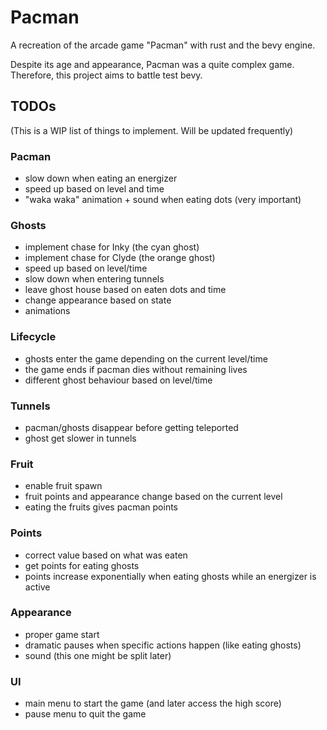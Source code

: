# Pacman
A recreation of the arcade game "Pacman" with rust and the bevy engine.

Despite its age and appearance, Pacman was a quite complex game. Therefore, this project aims to battle test bevy.

## TODOs
(This is a WIP list of things to implement. Will be updated frequently)

### Pacman
- slow down when eating an energizer
- speed up based on level and time
- "waka waka" animation + sound when eating dots (very important)

### Ghosts
- implement chase for Inky (the cyan ghost)
- implement chase for Clyde (the orange ghost)
- speed up based on level/time
- slow down when entering tunnels
- leave ghost house based on eaten dots and time
- change appearance based on state
- animations

### Lifecycle
- ghosts enter the game depending on the current level/time
- the game ends if pacman dies without remaining lives
- different ghost behaviour based on level/time

### Tunnels
- pacman/ghosts disappear before getting teleported
- ghost get slower in tunnels

### Fruit
- enable fruit spawn
- fruit points and appearance change based on the current level
- eating the fruits gives pacman points

### Points
- correct value based on what was eaten
- get points for eating ghosts
- points increase exponentially when eating ghosts while an energizer is active

### Appearance
- proper game start
- dramatic pauses when specific actions happen (like eating ghosts)
- sound (this one might be split later)

### UI
- main menu to start the game (and later access the high score)
- pause menu to quit the game